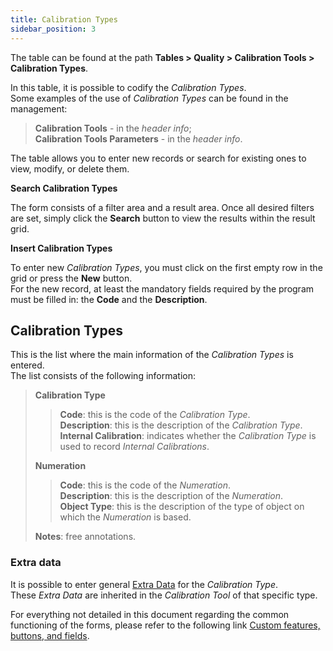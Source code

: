 ```yaml
---
title: Calibration Types 
sidebar_position: 3
---
```


The table can be found at the path **Tables > Quality > Calibration Tools > Calibration Types**.

In this table, it is possible to codify the *Calibration Types*.  
Some examples of the use of *Calibration Types* can be found in the management:
> **Calibration Tools** - in the *header info*;   
> **Calibration Tools Parameters** - in the *header info*.

The table allows you to enter new records or search for existing ones to view, modify, or delete them.

**Search Calibration Types**

The form consists of a filter area and a result area. Once all desired filters are set, simply click the **Search** button to view the results within the result grid.

**Insert Calibration Types**

To enter new *Calibration Types*, you must click on the first empty row in the grid or press the **New** button.   
For the new record, at least the mandatory fields required by the program must be filled in: the **Code** and the **Description**.

## Calibration Types 

This is the list where the main information of the *Calibration Types* is entered.   
The list consists of the following information:   
> **Calibration Type**   
>> **Code**: this is the code of the *Calibration Type*.   
>> **Description**: this is the description of the *Calibration Type*.   
>> **Internal Calibration**: indicates whether the *Calibration Type* is used to record *Internal Calibrations*.   
>
> **Numeration**
>> **Code**: this is the code of the *Numeration*.   
>> **Description**: this is the description of the *Numeration*.   
>> **Object Type**: this is the description of the type of object on which the *Numeration* is based.   
>
> **Notes**: free annotations.

### Extra data

It is possible to enter general [Extra Data](/docs/configurations/utility/extra-data/extradata/search-extradata) for the *Calibration Type*.   
These *Extra Data* are inherited in the *Calibration Tool* of that specific type.   

For everything not detailed in this document regarding the common functioning of the forms, please refer to the following link [Custom features, buttons, and fields](/docs/guide/common).